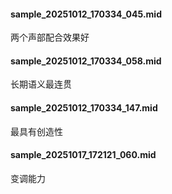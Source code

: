 #### sample_20251012_170334_045.mid

两个声部配合效果好

#### sample_20251012_170334_058.mid

长期语义最连贯

#### sample_20251012_170334_147.mid

最具有创造性

#### sample_20251017_172121_060.mid

变调能力


